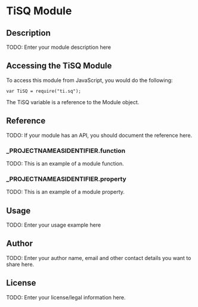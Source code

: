 # TiSQ Module

## Description

TODO: Enter your module description here

## Accessing the TiSQ Module

To access this module from JavaScript, you would do the following:

	var TiSQ = require("ti.sq");

The TiSQ variable is a reference to the Module object.	

## Reference

TODO: If your module has an API, you should document
the reference here.

### ___PROJECTNAMEASIDENTIFIER__.function

TODO: This is an example of a module function.

### ___PROJECTNAMEASIDENTIFIER__.property

TODO: This is an example of a module property.

## Usage

TODO: Enter your usage example here

## Author

TODO: Enter your author name, email and other contact
details you want to share here. 

## License

TODO: Enter your license/legal information here.
